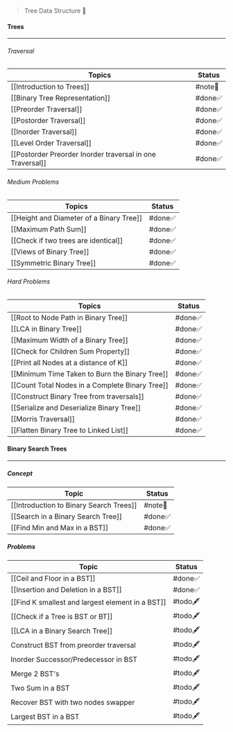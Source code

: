 > Tree Data Structure 🎄
#### Trees
---
###### Traversal
| Topics                                                    | Status  |
| --------------------------------------------------------- | ------- |
| [[Introduction to Trees]]                                 | #note📃 |
| [[Binary Tree Representation]]                            | #done✅  |
| [[Preorder Traversal]]                                    | #done✅  |
| [[Postorder Traversal]]                                   | #done✅  |
| [[Inorder Traversal]]                                     | #done✅  |
| [[Level Order Traversal]]                                 | #done✅  |
| [[Postorder Preorder Inorder traversal in one Traversal]] | #done✅  |
###### Medium Problems
| Topics                                   | Status |
| ---------------------------------------- | ------ |
| [[Height and Diameter of a Binary Tree]] | #done✅ |
| [[Maximum Path Sum]]                     | #done✅ |
| [[Check if two trees are identical]]     | #done✅ |
| [[Views of Binary Tree]]                 | #done✅ |
| [[Symmetric Binary Tree]]                | #done✅ |
###### Hard Problems
| Topics                                          | Status  |
| ----------------------------------------------- | ------- |
| [[Root to Node Path in Binary Tree]]            | #done✅  |
| [[LCA in Binary Tree]]                          | #done✅  |
| [[Maximum Width of a Binary Tree]]              | #done✅  |
| [[Check for Children Sum Property]]             | #done✅  |
| [[Print all Nodes at a distance of K]]          | #done✅  |
| [[Minimum Time Taken to Burn the Binary Tree]]  | #done✅  |
| [[Count Total Nodes in a Complete Binary Tree]] | #done✅  |
| [[Construct Binary Tree from traversals]]       | #done✅  |
| [[Serialize and Deserialize Binary Tree]]       | #done✅  |
| [[Morris Traversal]]                            | #done✅  |
| [[Flatten Binary Tree to Linked List]]          | #done✅  |
#### Binary Search Trees
---
##### Concept
| Topic                                   | Status  |
| --------------------------------------- | ------- |
| [[Introduction to Binary Search Trees]] | #note📃 |
| [[Search in a Binary Search Tree]]      | #done✅  |
| [[Find Min and Max in a BST]]           | #done✅  |
##### Problems
| Topic                                            | Status   |
| ------------------------------------------------ | -------- |
| [[Ceil and Floor in a BST]]                      | #done✅   |
| [[Insertion and Deletion in a BST]]              | #done✅   |
| [[Find K smallest and largest element in a BST]] | #todo🖋️ |
| [[Check if a Tree is BST or BT]]                 | #todo🖋️ |
| [[LCA in a Binary Search Tree]]                         | #todo🖋️ |
| Construct BST from preorder traversal            | #todo🖋️ |
| Inorder Successor/Predecessor in BST             | #todo🖋️ |
| Merge 2 BST's                                    | #todo🖋️ |
| Two Sum in a BST                                 | #todo🖋️ |
| Recover BST with two nodes swapper               | #todo🖋️ |
| Largest BST in a BST                             | #todo🖋️ |
